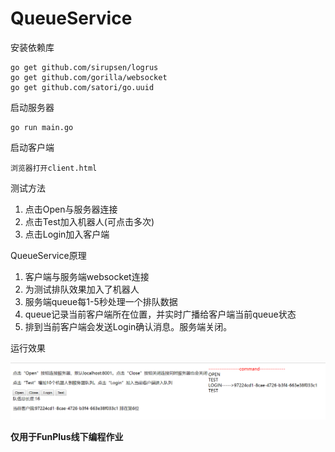 # QueueService

安装依赖库

```
go get github.com/sirupsen/logrus
go get github.com/gorilla/websocket
go get github.com/satori/go.uuid
```

启动服务器

```
go run main.go
```

启动客户端

```
浏览器打开client.html
```

测试方法
1. 点击Open与服务器连接
1. 点击Test加入机器人(可点击多次)
1. 点击Login加入客户端

QueueService原理
1. 客户端与服务端websocket连接
2. 为测试排队效果加入了机器人
3. 服务端queue每1-5秒处理一个排队数据
4. queue记录当前客户端所在位置，并实时广播给客户端当前queue状态
5. 排到当前客户端会发送Login确认消息。服务端关闭。

运行效果

![image](https://github.com/dahanwang/QueueService/blob/master/20190330154343.png)

**仅用于FunPlus线下编程作业**

